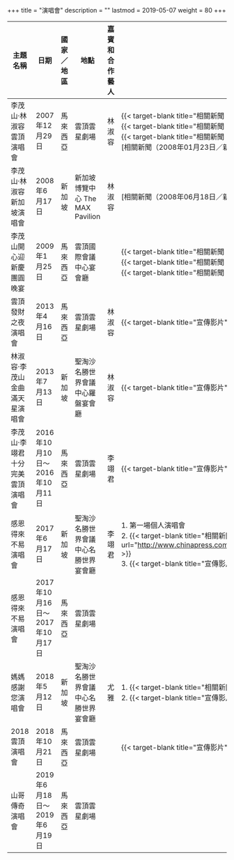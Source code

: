 +++
title = "演唱會"
description = ""
lastmod = 2019-05-07
weight = 80
+++

<style>
table th:nth-of-type(3) {
	width: 100px;
}
table th:nth-of-type(5) {
	width: 150px;
}
</style>

|主題名稱  | 日期  | 國家／地區	 | 地點 |  嘉賓和合作藝人	|備註
--------------|-------|------|------ |------|------
李茂山‧林淑容雲頂演唱會   | 2007年12月29日 |  馬來西亞 |   雲頂雲星劇場  | 林淑容 | {{< target-blank title="相關新聞（2007年06月09日／星洲網）" url="http://www.sinchew.com.my/node/395809" >}}<br>{{< target-blank title="相關新聞（2007年09月26日／星洲網）" url="http://www.sinchew.com.my/node/398293" >}}<br>{{< target-blank title="相關新聞（2007年09月26日／星洲日報）" url="http://www.sinchew.com.my/node/398295" >}}<br>[相關新聞（2008年01月23日／新浪娛樂）]({{%relref "news/2008/1.md"%}})
李茂山‧林淑容新加坡演唱會  | 2008年6月17日 |  新加坡 |   新加坡博覽中心 The MAX Pavilion  | 林淑容 |[相關新聞（2008年06月18日／新浪娛樂）]({{%relref "news/2008/3.md"%}})
李茂山開心迎新慶團圓晚宴  | 2009年1月25日 |  馬來西亞 |   雲頂國際會議中心宴會廳  | | {{< target-blank title="相關新聞（2008年12月17日／星洲網）" url="http://www.sinchew.com.my/node/425332" >}}<br>{{< target-blank title="相關新聞（2009年01月27日／星洲網）" url="http://www.sinchew.com.my/node/434738" >}}<br>{{< target-blank title="相關新聞（2009年01月28日／星洲網）" url="http://www.sinchew.com.my/node/434826" >}}
雲頂發財之夜演唱會   | 	2013年4月16日 |  馬來西亞 |   雲頂雲星劇場  | 林淑容 |{{< target-blank title="宣傳影片" url="https://v.youku.com/v_show/id_XNTk3MTI1OTky.html" >}}
林淑容‧李茂山金曲滿天星演唱會   | 2013年7月13日 |  新加坡 |   聖淘沙名勝世界會議中心羅盤宴會廳  | 林淑容 |{{< target-blank title="宣傳影片" url="https://www.youtube.com/watch?v=zXLErDxfyW0" >}}
李茂山‧李翊君十分完美雲頂演唱會   | 2016年10月10日～<br>2016年10月11日 |  馬來西亞 |   雲頂雲星劇場  | 李翊君 |{{< target-blank title="宣傳影片" url="https://www.facebook.com/watch/?v=10154414513405999" >}}
感恩得來不易演唱會   | 2017年6月17日 |  新加坡 |   聖淘沙名勝世界會議中心名勝世界宴會廳  | 李翊君 |1. 第一場個人演唱會<br>2. {{< target-blank title="相關新聞（2017年06月02日／中國報）" url="http://www.chinapress.com.my/20170602/%E6%9D%8E%E8%8C%82%E5%B1%B1%E9%A6%96%E5%80%8B%E5%94%B1%E7%8D%BB%E6%96%B0%E5%8A%A0%E5%9D%A1/" >}}<br>3. {{< target-blank title="宣傳影片" url="https://www.youtube.com/watch?v=cODdd-V5Fic" >}}
感恩得來不易演唱會   | 2017年10月16日～<br>2017年10月17日 |  馬來西亞 |   雲頂雲星劇場  | |
媽媽感謝您演唱會   | 2018年5月12日 |  新加坡 |   聖淘沙名勝世界會議中心名勝世界宴會廳  | 尤雅 |1. {{< target-blank title="相關新聞（2018年05月10日／新加坡聯合早報）" url="https://www.zaobao.com.sg/zentertainment/music/story20180510-857737" >}}<br>2. {{< target-blank title="宣傳影片" url="https://www.youtube.com/watch?v=4byrSdzSiq4" >}}
2018雲頂演唱會   | 2018年10月21日 |  馬來西亞 |   雲頂雲星劇場  | |{{< target-blank title="宣傳影片" url="https://www.facebook.com/ResortsWorldGenting/videos/288273078658676/" >}}
山哥傳奇演唱會   | 2019年6月18日～<br>2019年6月19日 |  馬來西亞 |   雲頂雲星劇場  | |